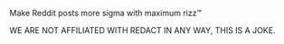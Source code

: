 Make Reddit posts more sigma with maximum rizz™

WE ARE NOT AFFILIATED WITH REDACT IN ANY WAY, THIS IS A JOKE.
